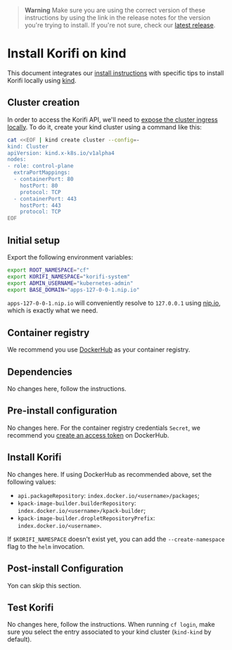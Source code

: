 > **Warning**
> Make sure you are using the correct version of these instructions by using the link in the release notes for the version you're trying to install. If you're not sure, check our [latest release](https://github.com/cloudfoundry/korifi/releases/latest).

# Install Korifi on kind

This document integrates our [install instructions](./INSTALL.md) with specific tips to install Korifi locally using [kind](https://kind.sigs.k8s.io/).

## Cluster creation

In order to access the Korifi API, we'll need to [expose the cluster ingress locally](https://kind.sigs.k8s.io/docs/user/ingress/). To do it, create your kind cluster using a command like this:

```sh
cat <<EOF | kind create cluster --config=-
kind: Cluster
apiVersion: kind.x-k8s.io/v1alpha4
nodes:
- role: control-plane
  extraPortMappings:
  - containerPort: 80
    hostPort: 80
    protocol: TCP
  - containerPort: 443
    hostPort: 443
    protocol: TCP
EOF
```

## Initial setup

Export the following environment variables:

```sh
export ROOT_NAMESPACE="cf"
export KORIFI_NAMESPACE="korifi-system"
export ADMIN_USERNAME="kubernetes-admin"
export BASE_DOMAIN="apps-127-0-0-1.nip.io"
```

`apps-127-0-0-1.nip.io` will conveniently resolve to `127.0.0.1` using [nip.io](https://nip.io/), which is exactly what we need.

## Container registry

We recommend you use [DockerHub](https://hub.docker.com/) as your container registry.

## Dependencies

No changes here, follow the instructions.

## Pre-install configuration

No changes here. For the container registry credentials `Secret`, we recommend you [create an access token](https://hub.docker.com/settings/security?generateToken=true) on DockerHub.

## Install Korifi

No changes here. If using DockerHub as recommended above, set the following values:

-   `api.packageRepository`: `index.docker.io/<username>/packages`;
-   `kpack-image-builder.builderRepository`: `index.docker.io/<username>/kpack-builder`;
-   `kpack-image-builder.dropletRepositoryPrefix`: `index.docker.io/<username>`.

If `$KORIFI_NAMESPACE` doesn't exist yet, you can add the `--create-namespace` flag to the `helm` invocation.

## Post-install Configuration

Yon can skip this section.

## Test Korifi

No changes here, follow the instructions. When running `cf login`, make sure you select the entry associated to your kind cluster (`kind-kind` by default).
